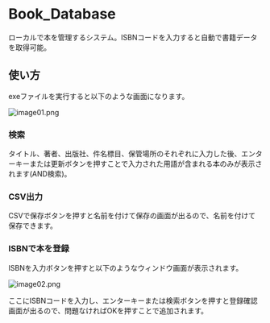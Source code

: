 # Book_Database

ローカルで本を管理するシステム。ISBNコードを入力すると自動で書籍データを取得可能。

## 使い方

exeファイルを実行すると以下のような画面になります。

![image01.png](F:\Program\GitHub\Book_Database\images\image01.png)

### 検索

タイトル、著者、出版社、件名標目、保管場所のそれぞれに入力した後、エンターキーまたは更新ボタンを押すことで入力された用語が含まれる本のみが表示されます(AND検索)。

### CSV出力

CSVで保存ボタンを押すと名前を付けて保存の画面が出るので、名前を付けて保存できます。

### ISBNで本を登録

ISBNを入力ボタンを押すと以下のようなウィンドウ画面が表示されます。

![image02.png](F:\Program\GitHub\Book_Database\images\image02.png)

ここにISBNコードを入力し、エンターキーまたは検索ボタンを押すと登録確認画面が出るので、問題なければOKを押すことで追加されます。
